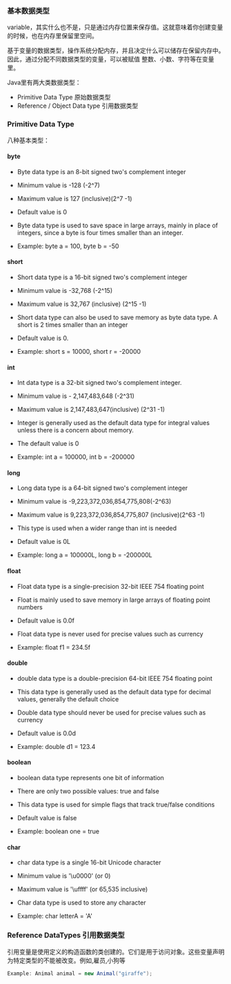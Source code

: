 ### 基本数据类型

variable，其实什么也不是，只是通过内存位置来保存值。这就意味着你创建变量的时候，也在内存里保留里空间。

基于变量的数据类型，操作系统分配内存，并且决定什么可以储存在保留内存中。因此，通过分配不同数据类型的变量，可以被赋值 整数、小数、字符等在变量里。

Java里有两大类数据类型：

* Primitive Data Type 原始数据类型
* Reference / Object Data type 引用数据类型

### Primitive Data Type

八种基本类型：

#### byte

* Byte data type is an 8-bit signed two's complement integer

* Minimum value is -128 (-2^7)

* Maximum value is 127 (inclusive)(2^7 -1)

* Default value is 0

* Byte data type is used to save space in large arrays, mainly in place of integers, since a byte is four times smaller than an integer.

* Example: byte a = 100, byte b = -50

#### short

* Short data type is a 16-bit signed two's complement integer

* Minimum value is -32,768 (-2^15)

* Maximum value is 32,767 (inclusive) (2^15 -1)

* Short data type can also be used to save memory as byte data type. A short is 2 times smaller than an integer

* Default value is 0.

* Example: short s = 10000, short r = -20000

#### int

* Int data type is a 32-bit signed two's complement integer.

* Minimum value is - 2,147,483,648 (-2^31)

* Maximum value is 2,147,483,647(inclusive) (2^31 -1)

* Integer is generally used as the default data type for integral values unless there is a concern about memory.

* The default value is 0

* Example: int a = 100000, int b = -200000

#### long

* Long data type is a 64-bit signed two's complement integer

* Minimum value is -9,223,372,036,854,775,808(-2^63)
* Maximum value is 9,223,372,036,854,775,807 (inclusive)(2^63 -1)
* This type is used when a wider range than int is needed
* Default value is 0L
* Example: long a = 100000L, long b = -200000L

#### float


* Float data type is a single-precision 32-bit IEEE 754 floating point

* Float is mainly used to save memory in large arrays of floating point numbers

* Default value is 0.0f

* Float data type is never used for precise values such as currency

* Example: float f1 = 234.5f

#### double

* double data type is a double-precision 64-bit IEEE 754 floating point

* This data type is generally used as the default data type for decimal values, generally the default choice

* Double data type should never be used for precise values such as currency

* Default value is 0.0d

* Example: double d1 = 123.4

#### boolean

* boolean data type represents one bit of information

* There are only two possible values: true and false
* This data type is used for simple flags that track true/false conditions
* Default value is false
* Example: boolean one = true


#### char

* char data type is a single 16-bit Unicode character

* Minimum value is '\u0000' (or 0)
* Maximum value is '\uffff' (or 65,535 inclusive)
* Char data type is used to store any character
* Example: char letterA = 'A'


### Reference DataTypes 引用数据类型

引用变量是使用定义的构造函数的类创建的。它们是用于访问对象。这些变量声明为特定类型的不能被改变。例如,雇员,小狗等

~~~java
Example: Animal animal = new Animal("giraffe");
~~~




